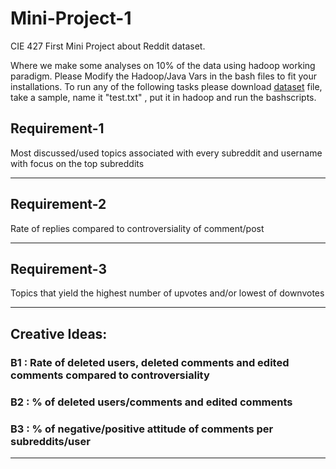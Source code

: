 # Mini-Project-1
 CIE 427 First Mini Project about Reddit dataset.

Where we make some analyses on 10% of the data using hadoop working paradigm.
Please Modify the Hadoop/Java Vars in the bash files to fit your installations.
To run any of the following tasks please download [dataset](https://drive.google.com/file/d/1-D_uHkn37M5ptWVQl8a5-q8NBv9jaLWr/view?usp=sharing) file, take  a sample, name it "test.txt" 
, put it in hadoop and run the bashscripts.

## Requirement-1

Most discussed/used topics associated with every subreddit and
username with focus on the top subreddits

----------------------------------------------------------------------------
## Requirement-2

Rate of replies compared to controversiality of comment/post

----------------------------------------------------------------------------
## Requirement-3

Topics that yield the highest number of upvotes and/or lowest
of downvotes

----------------------------------------------------------------------------

## Creative Ideas:

### B1 : Rate of deleted users, deleted comments and edited comments compared to controversiality
### B2 : % of deleted users/comments and edited comments
### B3 : % of negative/positive attitude of comments per subreddits/user

----------------------------------------------------------------------------
